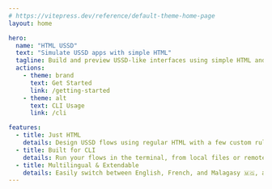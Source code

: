 ```yaml
---
# https://vitepress.dev/reference/default-theme-home-page
layout: home

hero:
  name: "HTML USSD"
  text: "Simulate USSD apps with simple HTML"
  tagline: Build and preview USSD-like interfaces using simple HTML and run them in your terminal.
  actions:
    - theme: brand
      text: Get Started
      link: /getting-started
    - theme: alt
      text: CLI Usage
      link: /cli

features:
  - title: Just HTML
    details: Design USSD flows using regular HTML with a few custom rules. No need for a new DSL.
  - title: Built for CLI
    details: Run your flows in the terminal, from local files or remote URLs.
  - title: Multilingual & Extendable
    details: Easily switch between English, French, and Malagasy 🇲🇬, and plug in your own parser (HTML, JSON, XML...) or renderer thanks to the adapter
---
```

